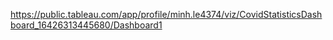 https://public.tableau.com/app/profile/minh.le4374/viz/CovidStatisticsDashboard_16426313445680/Dashboard1
